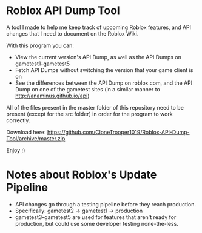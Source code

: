 # Roblox API Dump Tool
A tool I made to help me keep track of upcoming Roblox features, and API changes that I need to document on the Roblox Wiki.

With this program you can: 
* View the current version's API Dump, as well as the API Dumps on gametest1-gametest5
* Fetch API Dumps without switching the version that your game client is on
* See the differences between the API Dump on roblox.com, and the API Dump on one of the gametest sites (in a similar manner to http://anaminus.github.io/api)

All of the files present in the master folder of this repository need to be present (except for the src folder) in order for the program to work correctly.

Download here: https://github.com/CloneTrooper1019/Roblox-API-Dump-Tool/archive/master.zip

Enjoy ;)

# Notes about Roblox's Update Pipeline

* API changes go through a testing pipeline before they reach production.
 * Specifically: gametest2 -> gametest1 -> production
* gametest3-gametest5 are used for features that aren't ready for production, but could use some developer testing none-the-less.
